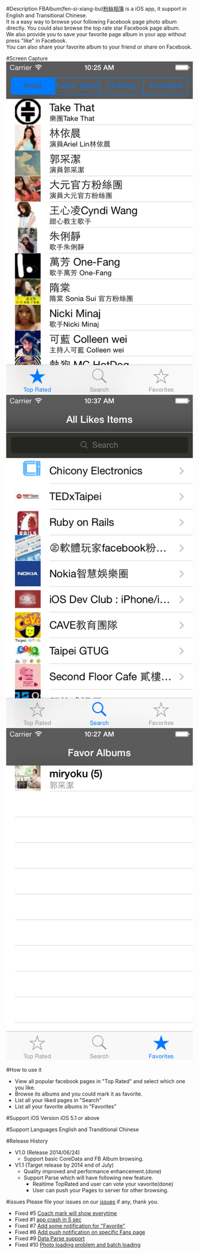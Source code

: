 #Description
  FBAlbum(fen-si-xiang-bu)[粉絲相簿](https://itunes.apple.com/tw/app/fen-si-xiang-bu/id839324997?l=zh&mt=8) is a iOS app, it support in English and Transitional Chinese.<br>
  It is a easy way to browse your following Facebook page photo album directly. You could also browse the top rate star   Facebook page album. <br>
  We also provide you to save your favorite page album in your app without press "like" in Facebook. <br>
  You can also share your favorite album to your friend or share on Facebook. <br>

#Screen Capture
![pic1](https://raw.githubusercontent.com/kkdai/iOS-APP-FBAlbums/master/img/1.0/1.png) <br>
![pic2](https://raw.githubusercontent.com/kkdai/iOS-APP-FBAlbums/master/img/1.0/2.png) <br>
![pic3](https://raw.githubusercontent.com/kkdai/iOS-APP-FBAlbums/master/img/1.0/3.png) <br>

#How to use it
*  View all popular facebook pages in "Top Rated" and select which one you like.
*  Browse its albums and you could mark it as favorite.
*  List all your liked pages in "Search"
*  List all your favorite albums in "Favorites"

#Support iOS Version
  iOS 5.1 or above

#Support Languages
  English and Tranditional Chinese

#Release History
* V1.0 (Release 2014/06/24)
  * Support basic CoreData and FB Album browsing.
* V1.1 (Target release by 2014 end of July)
  * Quality improved and performance enhancement.(done)
  * Support Parse which will have following new feature.
    * Realtime TopRated and user can vote your vavorite(done)
    * User can push your Pages to server for other browsing.
  

#issues
  Please file your issues on our [issues](https://github.com/kkdai/iOS-APP-FBAlbums/issues) if any, thank you.
* Fixed #5 [Coach mark will show everytime](https://github.com/kkdai/iOS-APP-FBAlbums/issues/5)
* Fixed #1 [app crash in 5 sec](https://github.com/kkdai/iOS-APP-FBAlbums/issues/1)
* Fixed #7 [Add some notification for "Favorite"](https://github.com/kkdai/iOS-APP-FBAlbums/issues/7)
* Fixed #6 [Add push notification on specific Fans page](https://github.com/kkdai/iOS-APP-FBAlbums/issues/6)
* Fixed #9 [Data Parse support](https://github.com/kkdai/iOS-APP-FBAlbums/issues/9)
* Fixed #10 [Photo loading problem and batch loading](https://github.com/kkdai/iOS-APP-FBAlbums/issues/10)
